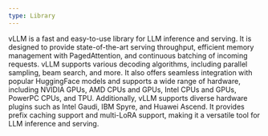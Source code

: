```yaml
---
type: Library
---
```


vLLM is a fast and easy-to-use library for LLM inference and serving. It is designed to provide state-of-the-art serving throughput, efficient memory management with PagedAttention, and continuous batching of incoming requests. vLLM supports various decoding algorithms, including parallel sampling, beam search, and more. It also offers seamless integration with popular HuggingFace models and supports a wide range of hardware, including NVIDIA GPUs, AMD CPUs and GPUs, Intel CPUs and GPUs, PowerPC CPUs, and TPU. Additionally, vLLM supports diverse hardware plugins such as Intel Gaudi, IBM Spyre, and Huawei Ascend. It provides prefix caching support and multi-LoRA support, making it a versatile tool for LLM inference and serving.